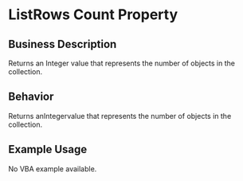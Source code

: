 # ListRows Count Property

## Business Description
Returns an Integer value that represents the number of objects in the collection.

## Behavior
Returns anIntegervalue that represents the number of objects in the collection.

## Example Usage
No VBA example available.